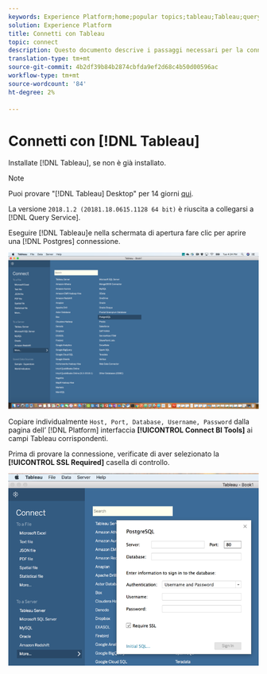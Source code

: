 ```yaml
---
keywords: Experience Platform;home;popular topics;tableau;Tableau;query service;Query service;connect to query service;
solution: Experience Platform
title: Connetti con Tableau
topic: connect
description: Questo documento descrive i passaggi necessari per la connessione di Tableau con Adobe Experience Platform Query Service.
translation-type: tm+mt
source-git-commit: 4b2df39b84b2874cbfda9ef2d68c4b50d00596ac
workflow-type: tm+mt
source-wordcount: '84'
ht-degree: 2%

---
```



# Connetti con [!DNL Tableau]

Installate [!DNL Tableau], se non è già installato.

>[!NOTE]
>
>Puoi provare &quot;[!DNL Tableau] Desktop&quot; per 14 giorni [qui](https://www.tableau.com/products/desktop/download).
>    
> La versione `2018.1.2 (20181.18.0615.1128 64 bit)` è riuscita a collegarsi a [!DNL Query Service].

Eseguire [!DNL Tableau]e nella schermata di apertura fare clic per aprire una [!DNL Postgres] connessione.

![Immagine](../images/clients/tableau/open-connection.png)

Copiare individualmente `Host, Port, Database, Username, Password` dalla pagina dell’ [!DNL Platform] interfaccia **[!UICONTROL Connect BI Tools]** ai campi Tableau corrispondenti.

Prima di provare la connessione, verificate di aver selezionato la **[!UICONTROL SSL Required]** casella di controllo.

![Immagine](../images/clients/tableau/ssl-required.png)